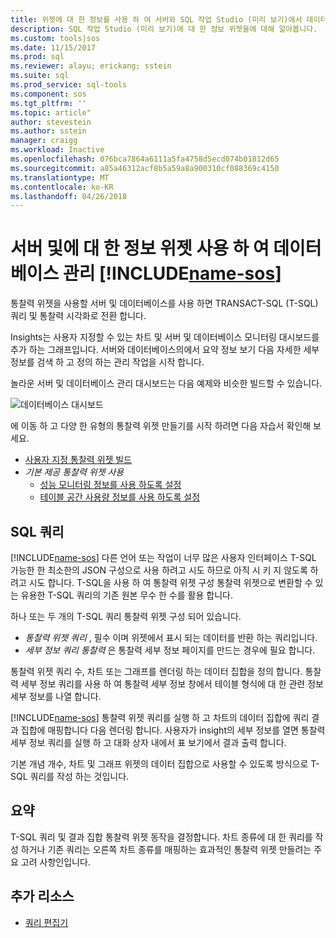 ```yaml
---
title: 위젯에 대 한 정보를 사용 하 여 서버와 SQL 작업 Studio (미리 보기)에서 데이터베이스를 모니터링할 | Microsoft Docs
description: SQL 작업 Studio (미리 보기)에 대 한 정보 위젯을에 대해 알아봅니다.
ms.custom: tools|sos
ms.date: 11/15/2017
ms.prod: sql
ms.reviewer: alayu; erickang; sstein
ms.suite: sql
ms.prod_service: sql-tools
ms.component: sos
ms.tgt_pltfrm: ''
ms.topic: article"
author: stevestein
ms.author: sstein
manager: craigg
ms.workload: Inactive
ms.openlocfilehash: 076bca7864a6111a5fa4758d5ecd074b01812d65
ms.sourcegitcommit: a85a46312acf8b5a59a8a900310cf088369c4150
ms.translationtype: MT
ms.contentlocale: ko-KR
ms.lasthandoff: 04/26/2018
---
```

# <a name="manage-servers-and-databases-with-insight-widgets-in-includename-sosincludesname-sos-shortmd"></a>서버 및에 대 한 정보 위젯 사용 하 여 데이터베이스 관리 [!INCLUDE[name-sos](../includes/name-sos-short.md)]

통찰력 위젯을 사용할 서버 및 데이터베이스를 사용 하면 TRANSACT-SQL (T-SQL) 쿼리 및 통찰력 시각화로 전환 합니다. 

Insights는 사용자 지정할 수 있는 차트 및 서버 및 데이터베이스 모니터링 대시보드를 추가 하는 그래프입니다. 서버와 데이터베이스의에서 요약 정보 보기 다음 자세한 세부 정보를 검색 하 고 정의 하는 관리 작업을 시작 합니다. 

놀라운 서버 및 데이터베이스 관리 대시보드는 다음 예제와 비슷한 빌드할 수 있습니다.

![데이터베이스 대시보드](media/insight-widgets/database-dashboard.png)


에 이동 하 고 다양 한 유형의 통찰력 위젯 만들기를 시작 하려면 다음 자습서 확인해 보세요.

- [사용자 지정 통찰력 위젯 빌드](tutorial-build-custom-insight-sql-server.md)
- *기본 제공 통찰력 위젯 사용*
   - [성능 모니터링 정보를 사용 하도록 설정](tutorial-qds-sql-server.md)
   - [테이블 공간 사용량 정보를 사용 하도록 설정](tutorial-table-space-sql-server.md)


## <a name="sql-queries"></a>SQL 쿼리 

[!INCLUDE[name-sos](../includes/name-sos-short.md)] 다른 언어 또는 작업이 너무 많은 사용자 인터페이스 T-SQL 가능한 한 최소한의 JSON 구성으로 사용 하려고 시도 하므로 아직 시 키 지 않도록 하려고 시도 합니다. T-SQL을 사용 하 여 통찰력 위젯 구성 통찰력 위젯으로 변환할 수 있는 유용한 T-SQL 쿼리의 기존 원본 무수 한 수를 활용 합니다.

하나 또는 두 개의 T-SQL 쿼리 통찰력 위젯 구성 되어 있습니다.
* *통찰력 위젯 쿼리* , 필수 이며 위젯에서 표시 되는 데이터를 반환 하는 쿼리입니다.
* *세부 정보 쿼리 통찰력* 은 통찰력 세부 정보 페이지를 만드는 경우에 필요 합니다.

통찰력 위젯 쿼리 수, 차트 또는 그래프를 렌더링 하는 데이터 집합을 정의 합니다. 통찰력 세부 정보 쿼리를 사용 하 여 통찰력 세부 정보 창에서 테이블 형식에 대 한 관련 정보 세부 정보를 나열 합니다. 

[!INCLUDE[name-sos](../includes/name-sos-short.md)] 통찰력 위젯 쿼리를 실행 하 고 차트의 데이터 집합에 쿼리 결과 집합에 매핑합니다 다음 렌더링 합니다. 사용자가 insight의 세부 정보를 열면 통찰력 세부 정보 쿼리를 실행 하 고 대화 상자 내에서 표 보기에서 결과 출력 합니다.

기본 개념 개수, 차트 및 그래프 위젯의 데이터 집합으로 사용할 수 있도록 방식으로 T-SQL 쿼리를 작성 하는 것입니다. 

## <a name="summary"></a>요약

T-SQL 쿼리 및 결과 집합 통찰력 위젯 동작을 결정합니다. 차트 종류에 대 한 쿼리를 작성 하거나 기존 쿼리는 오른쪽 차트 종류를 매핑하는 효과적인 통찰력 위젯 만들려는 주요 고려 사항인입니다.



## <a name="additional-resources"></a>추가 리소스
- [쿼리 편집기](tutorial-sql-editor.md)

